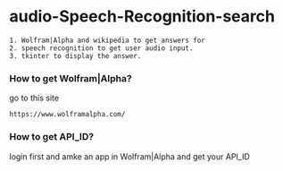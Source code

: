 # audio-Speech-Recognition-search
```
1. Wolfram|Alpha and wikipedia to get answers for
2. speech recognition to get user audio input.
3. tkinter to display the answer.
```
### How to get Wolfram|Alpha? ###
go to this site
```
https://www.wolframalpha.com/
```
### How to get API_ID? ###
login first and amke an app in Wolfram|Alpha and get your API_ID
